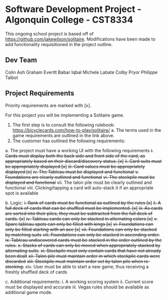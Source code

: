 # Software Development Project - Algonquin College - CST8334

This ongoing school project is based off of https://github.com/jakewilson/solitaire. Modifications have been made to add functionality requisitioned in the project outline.

## Dev Team

Colin Ash
Graham Everitt
Babar Iqbal
Michele Labate
Colby Pryor
Philippe Talbot

## Project Requirements

Priority requirements are marked with [x].

For this project you will be implementing a Solitaire game. 
1.	The first step is to consult the following rulebook: https://bicyclecards.com/how-to-play/solitaire/ 
  a.	The terms used in the game requirements are outlined in the link above. 
2.	The customer has outlined the following requirements:

  a.	The project must have a working UI with the following requirements 
    ~~i.	Cards must display both the back side and front side of the card, as appropriately based on their discard/discovery status. [x]~~
    ~~ii.	Card suits must be appropriately displayed [x]~~
    ~~iii.	Card values must be appropriately displayed [x]~~
    ~~iv.	The Tableau must be displayed and functional~~
    ~~v.	Foundations are clearly outlined and functional~~
    ~~vi.	The stockpile must be displayed and functional~~
    vii.	The talon pile must be clearly outlined and functional
    viii.	Clicking/tapping a card will auto-stack it if an appropriate spot is available
    
  b.	Logic:
    ~~i.	Rank of cards must be functional as outlined by the rules [x]~~
    ~~ii.	A full deck of cards that can be shuffled must be implemented. [x]~~
    ~~iii.	As cards are sorted into their piles, they must be subtracted from the full deck of cards. [x]~~
    ~~iv.	Tableau cards can only be stacked in alternating colors [x]~~
    ~~v.	Spare tableau spots can only be filled with kings [x]~~
    ~~vi.	Foundations can only be filled starting with an ace [x]~~
    ~~vii.	Foundations can only be stacked by matching suits~~
    ~~viii.	Foundations can only be stacked in ascending order.~~
    ~~ix.	Tableau undiscovered cards must be stacked in the order outlined by the rules.~~
    ~~x.	Stacks of cards can only be moved when appropriately stacked by alternating suits.~~
    ~~xi.	Stockpile must only contain cards that have not already been dealt~~
    ~~xii.	Talon pile must maintain order in which stockpile cards were discarded~~
    ~~xiii.	Stockpile must maintain order set by talon pile when re-stocking.~~
    xiv.	User must be able to start a new game, thus receiving a freshly shuffled deck of cards
    
  c.	Additional requirements:
    i.	A working scoring system
    ii.	Current score must be displayed and accurate
    iii.	Vegas rules should be available as additional game mode.

